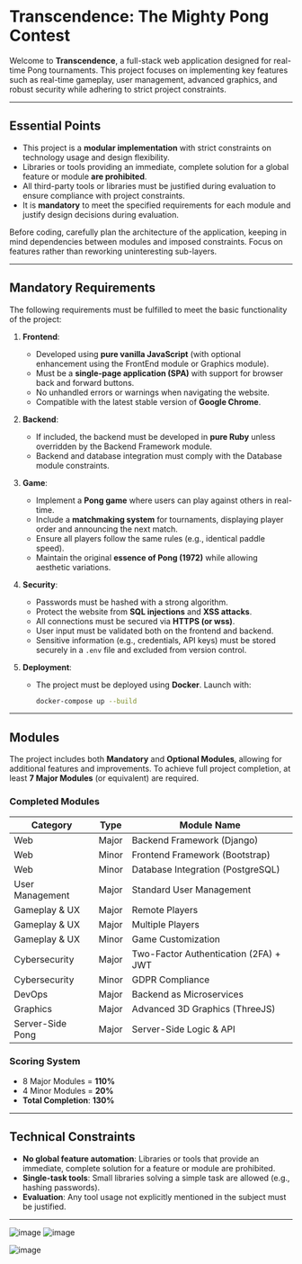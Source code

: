 # Transcendence: The Mighty Pong Contest

Welcome to **Transcendence**, a full-stack web application designed for real-time Pong tournaments. This project focuses on implementing key features such as real-time gameplay, user management, advanced graphics, and robust security while adhering to strict project constraints.

---

## Essential Points

- This project is a **modular implementation** with strict constraints on technology usage and design flexibility.
- Libraries or tools providing an immediate, complete solution for a global feature or module **are prohibited**.
- All third-party tools or libraries must be justified during evaluation to ensure compliance with project constraints.
- It is **mandatory** to meet the specified requirements for each module and justify design decisions during evaluation.

Before coding, carefully plan the architecture of the application, keeping in mind dependencies between modules and imposed constraints. Focus on features rather than reworking uninteresting sub-layers.

---

## Mandatory Requirements

The following requirements must be fulfilled to meet the basic functionality of the project:

1. **Frontend**:
   - Developed using **pure vanilla JavaScript** (with optional enhancement using the FrontEnd module or Graphics module).
   - Must be a **single-page application (SPA)** with support for browser back and forward buttons.
   - No unhandled errors or warnings when navigating the website.
   - Compatible with the latest stable version of **Google Chrome**.

2. **Backend**:
   - If included, the backend must be developed in **pure Ruby** unless overridden by the Backend Framework module.
   - Backend and database integration must comply with the Database module constraints.

3. **Game**:
   - Implement a **Pong game** where users can play against others in real-time.
   - Include a **matchmaking system** for tournaments, displaying player order and announcing the next match.
   - Ensure all players follow the same rules (e.g., identical paddle speed).
   - Maintain the original **essence of Pong (1972)** while allowing aesthetic variations.

4. **Security**:
   - Passwords must be hashed with a strong algorithm.
   - Protect the website from **SQL injections** and **XSS attacks**.
   - All connections must be secured via **HTTPS (or wss)**.
   - User input must be validated both on the frontend and backend.
   - Sensitive information (e.g., credentials, API keys) must be stored securely in a `.env` file and excluded from version control.

5. **Deployment**:
   - The project must be deployed using **Docker**. Launch with:
     ```bash
     docker-compose up --build
     ```

---

## Modules

The project includes both **Mandatory** and **Optional Modules**, allowing for additional features and improvements. To achieve full project completion, at least **7 Major Modules** (or equivalent) are required.

### Completed Modules
| **Category**          | **Type** | **Module Name**                                  |
|-----------------------|----------|--------------------------------------------------|
| Web                   | Major    | Backend Framework (Django)                      |
| Web                   | Minor    | Frontend Framework (Bootstrap)                  |
| Web                   | Minor    | Database Integration (PostgreSQL)               |
| User Management       | Major    | Standard User Management                        |
| Gameplay & UX         | Major    | Remote Players                                  |
| Gameplay & UX         | Major    | Multiple Players                                |
| Gameplay & UX         | Minor    | Game Customization                              |
| Cybersecurity         | Major    | Two-Factor Authentication (2FA) + JWT           |
| Cybersecurity         | Minor    | GDPR Compliance                                 |
| DevOps                | Major    | Backend as Microservices                        |
| Graphics              | Major    | Advanced 3D Graphics (ThreeJS)                  |
| Server-Side Pong      | Major    | Server-Side Logic & API                         |

### Scoring System
- 8 Major Modules = **110%**
- 4 Minor Modules = **20%**
- **Total Completion**: **130%**

---

## Technical Constraints

- **No global feature automation**: Libraries or tools that provide an immediate, complete solution for a feature or module are prohibited.
- **Single-task tools**: Small libraries solving a simple task are allowed (e.g., hashing passwords).
- **Evaluation**: Any tool usage not explicitly mentioned in the subject must be justified.

---




![image](https://github.com/user-attachments/assets/a7a8b2ed-1816-4c9d-8ef9-bf6a5f85fb0f)
![image](https://github.com/user-attachments/assets/fa1d9c14-62bc-4550-a3c0-a1e66ee0fd94)


![image](https://github.com/user-attachments/assets/e9ede878-bcd8-49e7-bf79-d09707dd0cb4)

